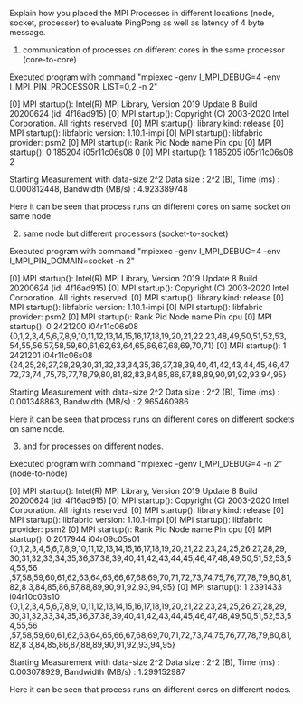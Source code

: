 Explain how you placed the MPI Processes in different locations (node, socket, processor) to evaluate PingPong as well as latency of 4 byte message.

1. communication of processes on different cores in the same processor (core-to-core)

Executed program with command "mpiexec -genv I_MPI_DEBUG=4 -env I_MPI_PIN_PROCESSOR_LIST=0,2 -n 2"

[0] MPI startup(): Intel(R) MPI Library, Version 2019 Update 8  Build 20200624 (id: 4f16ad915)
[0] MPI startup(): Copyright (C) 2003-2020 Intel Corporation.  All rights reserved.
[0] MPI startup(): library kind: release
[0] MPI startup(): libfabric version: 1.10.1-impi
[0] MPI startup(): libfabric provider: psm2
[0] MPI startup(): Rank    Pid      Node name     Pin cpu
[0] MPI startup(): 0       185204   i05r11c06s08  0
[0] MPI startup(): 1       185205   i05r11c06s08  2

Starting Measurement with data-size 2^2
Data size : 2^2 (B), Time (ms) :     0.000812448, Bandwidth (MB/s) :     4.923389748


Here it can be seen that process runs on different cores on same socket on same node

2. same node but different processors (socket-to-socket)

Executed program with command "mpiexec -genv I_MPI_DEBUG=4 -env I_MPI_PIN_DOMAIN=socket -n 2"

[0] MPI startup(): Intel(R) MPI Library, Version 2019 Update 8  Build 20200624 (id: 4f16ad915)
[0] MPI startup(): Copyright (C) 2003-2020 Intel Corporation.  All rights reserved.
[0] MPI startup(): library kind: release
[0] MPI startup(): libfabric version: 1.10.1-impi
[0] MPI startup(): libfabric provider: psm2
[0] MPI startup(): Rank    Pid      Node name     Pin cpu
[0] MPI startup(): 0       2421200  i04r11c06s08  {0,1,2,3,4,5,6,7,8,9,10,11,12,13,14,15,16,17,18,19,20,21,22,23,48,49,50,51,52,53,
                                    54,55,56,57,58,59,60,61,62,63,64,65,66,67,68,69,70,71}
[0] MPI startup(): 1       2421201  i04r11c06s08  {24,25,26,27,28,29,30,31,32,33,34,35,36,37,38,39,40,41,42,43,44,45,46,47,72,73,74
                                    ,75,76,77,78,79,80,81,82,83,84,85,86,87,88,89,90,91,92,93,94,95}

Starting Measurement with data-size 2^2
Data size : 2^2 (B), Time (ms) :     0.001348863, Bandwidth (MB/s) :     2.965460986


Here it can be seen that process runs on different cores on different sockets on same node.

3. and for processes on different nodes.

Executed program with command "mpiexec -genv I_MPI_DEBUG=4 -n 2" (node-to-node)

[0] MPI startup(): Intel(R) MPI Library, Version 2019 Update 8  Build 20200624 (id: 4f16ad915)
[0] MPI startup(): Copyright (C) 2003-2020 Intel Corporation.  All rights reserved.
[0] MPI startup(): library kind: release
[0] MPI startup(): libfabric version: 1.10.1-impi
[0] MPI startup(): libfabric provider: psm2
[0] MPI startup(): Rank    Pid      Node name     Pin cpu
[0] MPI startup(): 0       2017944  i04r09c05s01  {0,1,2,3,4,5,6,7,8,9,10,11,12,13,14,15,16,17,18,19,20,21,22,23,24,25,26,27,28,29,
                                    30,31,32,33,34,35,36,37,38,39,40,41,42,43,44,45,46,47,48,49,50,51,52,53,54,55,56
                                    ,57,58,59,60,61,62,63,64,65,66,67,68,69,70,71,72,73,74,75,76,77,78,79,80,81,82,8
                                    3,84,85,86,87,88,89,90,91,92,93,94,95}
[0] MPI startup(): 1       2391433  i04r10c03s10  {0,1,2,3,4,5,6,7,8,9,10,11,12,13,14,15,16,17,18,19,20,21,22,23,24,25,26,27,28,29,
                                    30,31,32,33,34,35,36,37,38,39,40,41,42,43,44,45,46,47,48,49,50,51,52,53,54,55,56
                                    ,57,58,59,60,61,62,63,64,65,66,67,68,69,70,71,72,73,74,75,76,77,78,79,80,81,82,8
                                    3,84,85,86,87,88,89,90,91,92,93,94,95}

Starting Measurement with data-size 2^2
Data size : 2^2 (B), Time (ms) :     0.003078929, Bandwidth (MB/s) :     1.299152987

Here it can be seen that process runs on different cores on different nodes.
